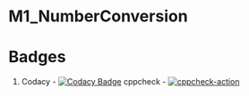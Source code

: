# M1_NumberConversion
# Badges
1. Codacy - [![Codacy Badge](https://app.codacy.com/project/badge/Grade/b44c801786244537b3b39aef3b101b1b)](https://www.codacy.com/gh/Smrutthi/M1_NumberConversion/dashboard?utm_source=github.com&amp;utm_medium=referral&amp;utm_content=Smrutthi/M1_NumberConversion&amp;utm_campaign=Badge_Grade)
cppcheck - [![cppcheck-action](https://github.com/Smrutthi/M1_NumberConversion/actions/workflows/cppcheck.yml/badge.svg)](https://github.com/Smrutthi/M1_NumberConversion/actions/workflows/cppcheck.yml)
